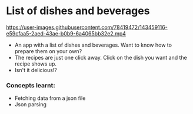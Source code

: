# List of dishes and beverages
https://user-images.githubusercontent.com/78419472/143459116-e59cfaa5-2aed-43ae-b0b9-6a4065bb32e2.mp4


- An app with a list of dishes and beverages. Want to know how to prepare them on your own?
- The recipes are just one click away. Click on the dish you want and the recipe shows up.
- Isn't it delicious!?

### Concepts learnt:
- Fetching data from a json file
- Json parsing
